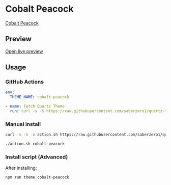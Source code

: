 # Cobalt Peacock

[Cobalt Peacock](#)

## Preview

[Open live preview](https://quartz-themes.github.io/cobalt-peacock/)

## Usage

### GitHub Actions

```yaml
env:
  THEME_NAME: cobalt-peacock
```

```yaml
- name: Fetch Quartz Theme
  run: curl -s -S https://raw.githubusercontent.com/saberzero1/quartz-themes/master/action.sh | bash -s -- $THEME_NAME
```

### Manual install

```bash
curl -s -S -o action.sh https://raw.githubusercontent.com/saberzero1/quartz-themes/master/action.sh

./action.sh cobalt-peacock
```

### Install script (Advanced)

After installing:

```bash
npm run theme cobalt-peacock
```

